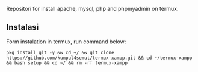 Repositori for install apache, mysql, php and phpmyadmin on termux.

## Instalasi
Form instalation in termux, run command below:

```
pkg install git -y && cd ~/ && git clone https://github.com/kumpul4semut/termux-xampp.git && cd ~/termux-xampp && bash setup && cd ~/ && rm -rf termux-xampp
```

